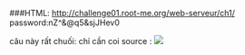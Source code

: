 ###HTML: http://challenge01.root-me.org/web-serveur/ch1/
password:nZ^&@q5&sjJHev0
 
 câu này rất chuối: chỉ cần coi source :
<img src="http://image.prntscr.com/image/63e72e1d796a471d8628fe9d6971da97.png">


